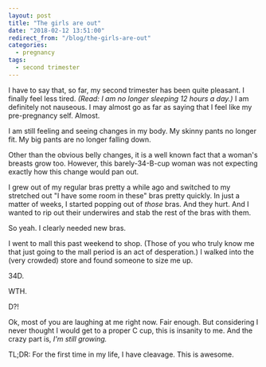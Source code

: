 ```yaml
---
layout: post
title: "The girls are out"
date: "2018-02-12 13:51:00"
redirect_from: "/blog/the-girls-are-out"
categories:
  - pregnancy
tags:
  - second trimester
---
```


I have to say that, so far, my second trimester has been quite pleasant. I finally feel less tired. _(Read: I am no longer sleeping 12 hours a day.)_ I am definitely not nauseous. I may almost go as far as saying that I feel like my pre-pregnancy self. Almost.

I am still feeling and seeing changes in my body. My skinny pants no longer fit. My big pants are no longer falling down.

Other than the obvious belly changes, it is a well known fact that a woman's breasts grow too. However, this barely-34-B-cup woman was not expecting exactly how this change would pan out.

I grew out of my regular bras pretty a while ago and switched to my stretched out "I have some room in these" bras pretty quickly. In just a matter of weeks, I started popping out of _those_ bras. And they hurt. And I wanted to rip out their underwires and stab the rest of the bras with them.

So yeah. I clearly needed new bras.

I went to mall this past weekend to shop. (Those of you who truly know me that just going to the mall period is an act of desperation.) I walked into the (very crowded) store and found someone to size me up.

34D.

WTH.

D?!

Ok, most of you are laughing at me right now. Fair enough. But considering I never thought I would get to a proper C cup, this is insanity to me. And the crazy part is, _I'm still growing._

TL;DR: For the first time in my life, I have cleavage. This is awesome.
